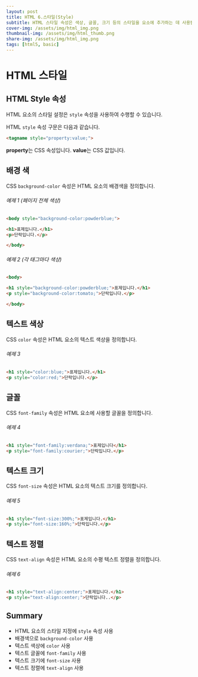 ```yaml
---
layout: post
title: HTML 6.스타일(Style)
subtitle: HTML 스타일 속성은 색상, 글꼴, 크기 등의 스타일을 요소에 추가하는 데 사용됩니다.
cover-img: /assets/img/html_img.png
thumbnail-img: /assets/img/html_thumb.png
share-img: /assets/img/html_img.png
tags: [html5, basic]
---
```


# HTML 스타일

## HTML Style 속성

HTML 요소의 스타일 설정은 ```style``` 속성을 사용하여 수행할 수 있습니다.

HTML ```style``` 속성 구문은 다음과 같습니다.

```html
<tagname style="property:value;">
```

**property**는 CSS 속성입니다. **value**는 CSS 값입니다.

## 배경 색

CSS ```background-color``` 속성은 HTML 요소의 배경색을 정의합니다.

###### 예제 1 (페이지 전체 색상)

```html
<body style="background-color:powderblue;">

<h1>표제입니다.</h1>
<p>단락입니다.</p>

</body>
```

###### 예제 2 (각 태그마다 색상)

```html
<body>

<h1 style="background-color:powderblue;">표제입니다.</h1>
<p style="background-color:tomato;">단락입니다.</p>

</body>
```

## 텍스트 색상

CSS ```color``` 속성은 HTML 요소의 텍스트 색상을 정의합니다.

###### 예제 3

```html
<h1 style="color:blue;">표제입니다.</h1>
<p style="color:red;">단락입니다.</p>
```

## 글꼴

CSS ```font-family``` 속성은 HTML 요소에 사용할 글꼴을 정의합니다.

###### 예제 4

```html
<h1 style="font-family:verdana;">표제입니다</h1>
<p style="font-family:courier;">단락입니다.</p>
```

## 텍스트 크기

CSS ```font-size``` 속성은 HTML 요소의 텍스트 크기를 정의합니다.

###### 예제 5

```html
<h1 style="font-size:300%;">표제입니다.</h1>
<p style="font-size:160%;">단락입니다.</p>
```

## 텍스트 정렬

CSS ```text-align``` 속성은 HTML 요소의 수평 텍스트 정렬을 정의합니다.

###### 예제 6

```html
<h1 style="text-align:center;">표제입니다.</h1>
<p style="text-align:center;">단락입니다..</p>
```

## Summary

+ HTML 요소의 스타일 지정에 ```style``` 속성 사용   
+ 배경색으로 ```background-color``` 사용   
+ 텍스트 색상에 ```color``` 사용   
+ 텍스트 글꼴에 ```font-family``` 사용   
+ 텍스트 크기에 ```font-size``` 사용   
+ 텍스트 정렬에 ```text-align``` 사용   
